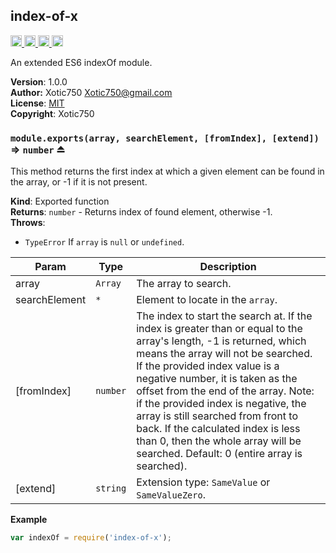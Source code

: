 <a name="module_index-of-x"></a>
## index-of-x
<a href="https://travis-ci.org/Xotic750/index-of-x"
title="Travis status">
<img src="https://travis-ci.org/Xotic750/index-of-x.svg?branch=master"
alt="Travis status" height="18">
</a>
<a href="https://david-dm.org/Xotic750/index-of-x"
title="Dependency status">
<img src="https://david-dm.org/Xotic750/index-of-x.svg"
alt="Dependency status" height="18"/>
</a>
<a href="https://david-dm.org/Xotic750/index-of-x#info=devDependencies"
title="devDependency status">
<img src="https://david-dm.org/Xotic750/index-of-x/dev-status.svg"
alt="devDependency status" height="18"/>
</a>
<a href="https://badge.fury.io/js/index-of-x" title="npm version">
<img src="https://badge.fury.io/js/index-of-x.svg"
alt="npm version" height="18">
</a>

An extended ES6 indexOf module.

**Version**: 1.0.0  
**Author:** Xotic750 <Xotic750@gmail.com>  
**License**: [MIT](&lt;https://opensource.org/licenses/MIT&gt;)  
**Copyright**: Xotic750  
<a name="exp_module_index-of-x--module.exports"></a>
### `module.exports(array, searchElement, [fromIndex], [extend])` ⇒ <code>number</code> ⏏
This method returns the first index at which a given element can be found
in the array, or -1 if it is not present.

**Kind**: Exported function  
**Returns**: <code>number</code> - Returns index of found element, otherwise -1.  
**Throws**:

- <code>TypeError</code> If `array` is `null` or `undefined`.


| Param | Type | Description |
| --- | --- | --- |
| array | <code>Array</code> | The array to search. |
| searchElement | <code>\*</code> | Element to locate in the `array`. |
| [fromIndex] | <code>number</code> | The index to start the search at. If the  index is greater than or equal to the array's length, -1 is returned,  which means the array will not be searched. If the provided index value is  a negative number, it is taken as the offset from the end of the array.  Note: if the provided index is negative, the array is still searched from  front to back. If the calculated index is less than 0, then the whole  array will be searched. Default: 0 (entire array is searched). |
| [extend] | <code>string</code> | Extension type: `SameValue` or `SameValueZero`. |

**Example**  
```js
var indexOf = require('index-of-x');
```
